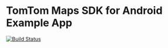 # TomTom Maps SDK for Android Example App

[![Build Status](https://travis-ci.org/tomtom-international-labs/maps-sdk-for-android-template.svg?branch=master)](https://travis-ci.org/tomtom-international-labs/maps-sdk-for-android-template)

